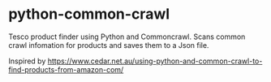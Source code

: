 # python-common-crawl
Tesco product finder using Python and Commoncrawl.
Scans common crawl infomation for products and saves them to a Json file.

Inspired by https://www.cedar.net.au/using-python-and-common-crawl-to-find-products-from-amazon-com/
